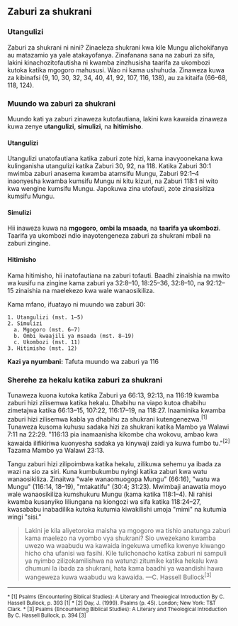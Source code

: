 ## Zaburi za shukrani

### Utangulizi

Zaburi za shukrani ni nini? Zinaeleza shukrani kwa kile Mungu alichokifanya au matazamio ya yale atakayofanya. Zinafanana sana na zaburi za sifa, lakini kinachozitofautisha ni kwamba zinzhusisha taarifa za ukombozi kutoka katika mgogoro mahususi. Wao ni kama ushuhuda. Zinaweza kuwa za kibinafsi (9, 10, 30, 32, 34, 40, 41, 92, 107, 116, 138), au za kitaifa (66–68, 118, 124).

### Muundo wa zaburi za shukrani

Muundo kati ya zaburi zinaweza kutofautiana, lakini kwa kawaida zinaweza kuwa zenye **utangulizi**, **simulizi**, na **hitimisho**.

#### Utangulizi

Utangulizi unatofautiana katika zaburi zote hizi, kama inavyoonekana kwa kulinganisha utangulizi katika Zaburi 30, 92, na 118. Katika Zaburi 30:1 mwimba zaburi anasema kwamba atamsifu Mungu, Zaburi 92:1–4 inaonyesha kwamba kumsifu Mungu ni kitu kizuri, na Zaburi 118:1 ni wito kwa wengine kumsifu Mungu. Japokuwa zina utofauti, zote zinasisitiza kumsifu Mungu.

#### Simulizi

Hii inaweza kuwa na **mgogoro**, **ombi la msaada**, na **taarifa ya ukombozi**. Taarifa ya ukombozi ndio inayotengeneza zaburi za shukrani mbali na zaburi zingine.

#### Hitimisho

Kama hitimisho, hii inatofautiana na zaburi tofauti. Baadhi zinaishia na mwito wa kusifu na zingine kama zaburi ya 32:8–10, 18:25–36, 32:8–10, na 92:12–15 zinaishia na maelekezo kwa wale wanaosikiliza.

Kama mfano, ifuatayo ni muundo wa zaburi 30:

```
1. Utangulizi (mst. 1–5)
2. Simulizi
  a. Mgogoro (mst. 6–7)
  b. Ombi kwaajili ya msaada (mst. 8–19)
  c. Ukombozi (mst. 11)
3. Hitimisho (mst. 12)
```

**Kazi ya nyumbani:** Tafuta muundo wa zaburi ya 116

### Sherehe za hekalu katika zaburi za shukrani

Tunaweza kuona kutoka katika Zaburi ya 66:13, 92:13, na 116:19 kwamba zaburi hizi zilisemwa katika hekalu. Dhabihu na viapo kutoa dhabihu zimetajwa katika 66:13–15, 107:22, 116:17–19, na 118:27. Inaaminika kwamba zaburi hizi zilisemwa kabla ya dhabihu za shukrani kutengenezwa.<sup>[1]</sup> Tunaweza kusoma kuhusu sadaka hizi za shukrani katika Mambo ya Walawi 7:11 na 22:29. "116:13 pia inamaanisha kikombe cha wokovu, ambao kwa kawaida ilifikiriwa kuonyesha sadaka ya kinywaji zaidi ya kuwa fumbo tu."<sup>[2]</sup> Tazama Mambo ya Walawi 23:13.

Tangu zaburi hizi zilipoimbwa katika hekalu, zilikuwa sehemu ya ibada za wazi na sio za siri. Kuna kumbukumbu nyingi katika zaburi kwa watu wanaosikiliza. Zinaitwa "wale wanaomuogopa Mungu" (66:16), "watu wa Mungu" (116:14, 18–19), "mtakatifu" (30:4; 31:23). Mwimbaji anawatia moyo wale wanaosikiliza kumshukuru Mungu (kama katika 118:1–4). Ni rahisi kwamba kusanyiko liliungana na kiongozi wa sifa katika 118:24–27, kwasababu inabadilika kutoka kutumia kiwakilishi umoja "mimi" na kutumia wingi "sisi."

> Lakini je kila aliyetoroka maisha ya mgogoro wa tishio anatunga zaburi kama maelezo na vyombo vya shukrani? Sio uwezekano kwamba uwezo wa waabudu wa kawaida ingekuwa umefika kwenye kiwango hicho cha ufanisi wa fasihi. Kile tulichonacho katika zaburi ni sampuli ya nyimbo zilizokamilishwa na watunzi zitumike katika hekalu kwa dhumuni la ibada za shukrani, hata kama baadhi ya waandishi hawa wangeweza kuwa waabudu wa kawaida.
> —C. Hassell Bullock<sup>[3]</sup>

-------------------------------------------

<small>
* [1] Psalms (Encountering Biblical Studies): A Literary and Theological Introduction By C. Hassell Bullock, p. 393 [1]
* [2] Day, J. (1999). Psalms (p. 45). London; New York: T&T Clark.
* [3] Psalms (Encountering Biblical Studies): A Literary and Theological Introduction By C. Hassell Bullock, p. 394 [3]
</small>

